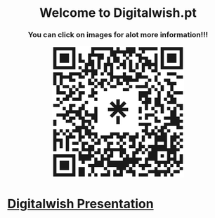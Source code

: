 <h1 align = "center"> Welcome to Digitalwish.pt </h1>
<h3 align = "center"> You can click on images for alot more information!!! </h3>
<p align = "center">
<a href="https://linktr.ee/digitalwish">
         <img src="https://github.com/Digitalwish/.github/blob/main/profile/digitalwishqr.png"
         width="300" height="300"
</a>
</p>
<h1>Digitalwish Presentation<h1>


